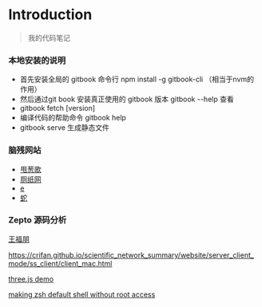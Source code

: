 # Introduction

> 我的代码笔记

### 本地安装的说明

- 首先安装全局的 gitbook 命令行 npm install -g gitbook-cli （相当于nvm的作用）
- 然后通过git book 安装真正使用的 gitbook 版本 gitbook --help 查看
- gitbook fetch [version]
- 编译代码的帮助命令 gitbook help
- gitbook serve 生成静态文件

### 脑残网站

- [甩葱歌](http://leekspin.com/)
- [厕纸网](http://papertoilet.com/)
- [e](http://muchbetterthanthis.com/)
- [蛇](http://www.staggeringbeauty.com/)

### Zepto 源码分析

[王福朋](https://www.kancloud.cn/wangfupeng/zepto-design-srouce/173680)

https://crifan.github.io/scientific_network_summary/website/server_client_mode/ss_client/client_mac.html

[three.js demo](https://mrdoob.com/#/158/threejs_sketches)

[making zsh default shell without root access](https://unix.stackexchange.com/questions/136423/making-zsh-default-shell-without-root-access)
